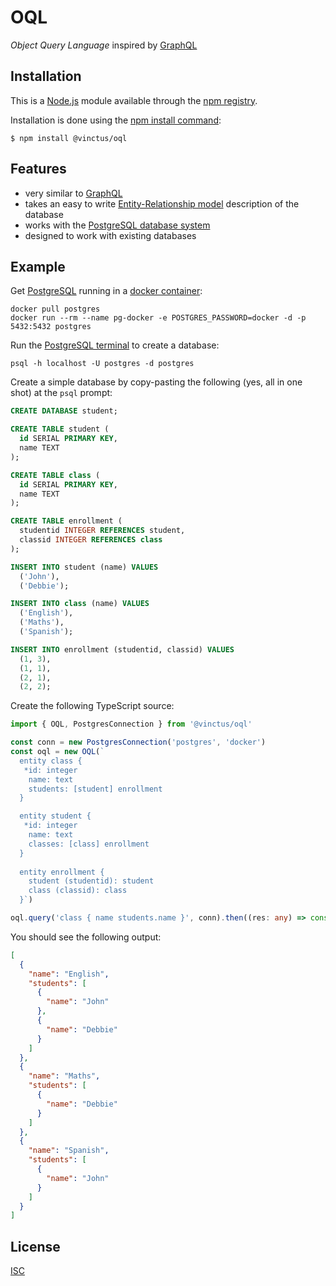 OQL
===

*Object Query Language* inspired by [GraphQL](https://graphql.org/)

Installation
------------

This is a [Node.js](https://nodejs.org/en/) module available through the [npm registry](https://www.npmjs.com/).

Installation is done using the [npm install command](https://docs.npmjs.com/downloading-and-installing-packages-locally):

`$ npm install @vinctus/oql`

Features
--------

- very similar to [GraphQL](https://graphql.org/)
- takes an easy to write [Entity-Relationship model](https://en.wikipedia.org/wiki/Entity%E2%80%93relationship_model) description of the database
- works with the [PostgreSQL database system](https://www.postgresql.org/)
- designed to work with existing databases

Example
-------

Get [PostgreSQL](https://hub.docker.com/_/postgres) running in a [docker container](https://www.docker.com/resources/what-container):

```
docker pull postgres
docker run --rm --name pg-docker -e POSTGRES_PASSWORD=docker -d -p 5432:5432 postgres
```

Run the [PostgreSQL terminal](https://www.postgresql.org/docs/9.3/app-psql.html) to create a database:

`psql -h localhost -U postgres -d postgres`

Create a simple database by copy-pasting the following (yes, all in one shot) at the `psql` prompt:

```sql
CREATE DATABASE student;

CREATE TABLE student (
  id SERIAL PRIMARY KEY,
  name TEXT
);

CREATE TABLE class (
  id SERIAL PRIMARY KEY,
  name TEXT
);

CREATE TABLE enrollment (
  studentid INTEGER REFERENCES student,
  classid INTEGER REFERENCES class
);

INSERT INTO student (name) VALUES
  ('John'),
  ('Debbie');

INSERT INTO class (name) VALUES
  ('English'),
  ('Maths'),
  ('Spanish');

INSERT INTO enrollment (studentid, classid) VALUES
  (1, 3),
  (1, 1),
  (2, 1),
  (2, 2);
```

Create the following TypeScript source:

```typescript
import { OQL, PostgresConnection } from '@vinctus/oql'

const conn = new PostgresConnection('postgres', 'docker')
const oql = new OQL(`
  entity class {
   *id: integer
    name: text
    students: [student] enrollment
  }

  entity student {
   *id: integer
    name: text
    classes: [class] enrollment
  }
  
  entity enrollment {
    student (studentid): student
    class (classid): class
  }`)

oql.query('class { name students.name }', conn).then((res: any) => console.log(JSON.stringify(res, null, 2)))
```

You should see the following output:

```json
[
  {
    "name": "English",
    "students": [
      {
        "name": "John"
      },
      {
        "name": "Debbie"
      }
    ]
  },
  {
    "name": "Maths",
    "students": [
      {
        "name": "Debbie"
      }
    ]
  },
  {
    "name": "Spanish",
    "students": [
      {
        "name": "John"
      }
    ]
  }
]
```

License
-------

[ISC](https://opensource.org/licenses/ISC)